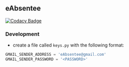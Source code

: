 ## eAbsentee

[![Codacy Badge](https://api.codacy.com/project/badge/Grade/34a231e71ddb4d3ba4c9ae0c669bfe1f)](https://www.codacy.com?utm_source=github.com&utm_medium=referral&utm_content=raunakdaga/eAbsentee&utm_campaign=Badge_Grade)

### Development

-   create a file called `keys.py` with the following format:

```python
GMAIL_SENDER_ADDRESS = 'eAbsentee@gmail.com'
GMAIL_SENDER_PASSWORD = '<PASSWORD>'
```
